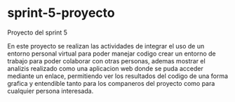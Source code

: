 # sprint-5-proyecto
Proyecto del sprint 5

En este proyecto se realizan las actividades de integrar el uso de un entorno personal virtual para poder manejar codigo crear un entorno de trabajo para poder colaborar con otras personas, ademas mostrar el analizis realizado como una aplicacion web donde se puda acceder mediante un enlace, permitiendo ver los resultados del codigo de una forma grafica y entendible tanto para los companeros del proyecto como para cualquier persona interesada.





